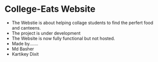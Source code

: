 # College-Eats Website
- The Webstie is about helping collage students to find the perfert food and canteens.
- The project is under development
- The Website is now fully functional but not hosted.
- Made by.......
- Md Basher
- Kartikey Dixit

         
